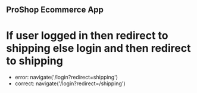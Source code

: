 ## ProShop Ecommerce App

# If user logged in then redirect to shipping else login and then redirect to shipping
- error: navigate('/login?redirect=shipping')
- correct: navigate('/login?redirect=/shipping')
